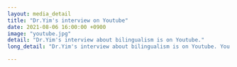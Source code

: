 ```yaml
---
layout: media_detail
title: "Dr.Yim's interview on Youtube"
date: 2021-08-06 16:00:00 +0900
image: "youtube.jpg"
detail: "Dr.Yim's interview about bilingualism is on Youtube." 
long_detail: "Dr.Yim's interview about bilingualism is on Youtube. You can watch her interview here: <iframe width='560' height='315' src='https://www.youtube.com/embed/3COY0zVcq3I' title='YouTube video player' frameborder='0' allow='accelerometer; autoplay; clipboard-write; encrypted-media; gyroscope; picture-in-picture' allowfullscreen></iframe>."

---
```


